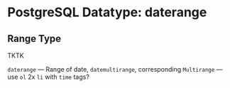 # PostgreSQL Datatype: daterange
## Range Type

TKTK

`daterange` — Range of date, `datemultirange`, corresponding `Multirange` — use `ol` 2x `li` with `time` tags?
